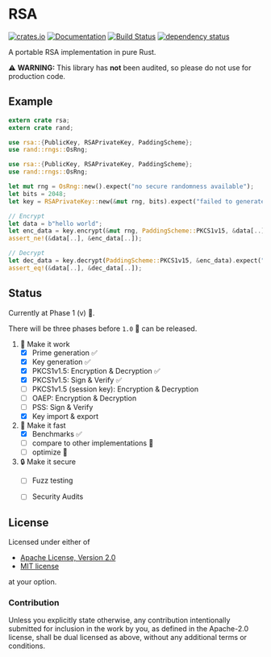 # RSA
[![crates.io](https://img.shields.io/crates/v/rsa.svg)](https://crates.io/crates/rsa) [![Documentation](https://docs.rs/rsa/badge.svg)](https://docs.rs/rsa) [![Build Status](https://travis-ci.org/RustCrypto/RSA.svg?branch=master)](https://travis-ci.org/RustCrypto/RSA) [![dependency status](https://deps.rs/repo/github/RustCrypto/RSA/status.svg)](https://deps.rs/repo/github/RustCrypto/RSA)

A portable RSA implementation in pure Rust.

:warning: **WARNING:** This library has __not__ been audited, so please do not use for production code.

## Example

```rust
extern crate rsa;
extern crate rand;

use rsa::{PublicKey, RSAPrivateKey, PaddingScheme};
use rand::rngs::OsRng;

use rsa::{PublicKey, RSAPrivateKey, PaddingScheme};
use rand::rngs::OsRng;

let mut rng = OsRng::new().expect("no secure randomness available");
let bits = 2048;
let key = RSAPrivateKey::new(&mut rng, bits).expect("failed to generate a key");

// Encrypt
let data = b"hello world";
let enc_data = key.encrypt(&mut rng, PaddingScheme::PKCS1v15, &data[..]).expect("failed to encrypt");
assert_ne!(&data[..], &enc_data[..]);

// Decrypt
let dec_data = key.decrypt(PaddingScheme::PKCS1v15, &enc_data).expect("failed to decrypt");
assert_eq!(&data[..], &dec_data[..]);
```

## Status

Currently at Phase 1 (v) :construction:.

There will be three phases before `1.0` :ship: can be released.

1. :construction:  Make it work
    - [x] Prime generation :white_check_mark:
    - [x] Key generation :white_check_mark:
    - [x] PKCS1v1.5: Encryption & Decryption :white_check_mark:
    - [x] PKCS1v1.5: Sign & Verify :white_check_mark:
    - [ ] PKCS1v1.5 (session key): Encryption & Decryption
    - [ ] OAEP: Encryption & Decryption
    - [ ] PSS: Sign & Verify
    - [x] Key import & export
2. :rocket: Make it fast
    - [x] Benchmarks :white_check_mark:
    - [ ] compare to other implementations :construction:
    - [ ] optimize :construction:
3. :lock: Make it secure
    - [ ] Fuzz testing
    - [ ] Security Audits


## License

Licensed under either of

 * [Apache License, Version 2.0](http://www.apache.org/licenses/LICENSE-2.0)
 * [MIT license](http://opensource.org/licenses/MIT)

at your option.

### Contribution

Unless you explicitly state otherwise, any contribution intentionally submitted
for inclusion in the work by you, as defined in the Apache-2.0 license, shall be
dual licensed as above, without any additional terms or conditions.
